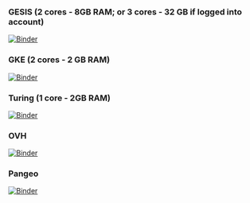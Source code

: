 
### GESIS (2 cores - 8GB RAM; or 3 cores - 32 GB if logged into account)
 
[![Binder](https://mybinder.org/badge_logo.svg)](https://notebooks.gesis.org/binder/v2/gh/richherr/pyrnotebook_hpc_ml_intro/HEAD)

### GKE (2 cores - 2 GB RAM)
[![Binder](https://mybinder.org/badge_logo.svg)](https://mybinder.org/v2/gh/richherr/pyrnotebook_hpc_ml_intro/HEAD)

### Turing (1 core - 2GB RAM)
[![Binder](https://mybinder.org/badge_logo.svg)](https://turing.mybinder.org/v2/gh/richherr/pyrnotebook_hpc_ml_intro/HEAD)

### OVH
[![Binder](https://mybinder.org/badge_logo.svg)](https://ovh.mybinder.org/v2/gh/richherr/pyrnotebook_hpc_ml_intro/HEAD)

### Pangeo
[![Binder](https://mybinder.org/badge_logo.svg)](https://binder.pangeo.io/v2/gh/richherr/pyrnotebook_hpc_ml_intro/HEAD)